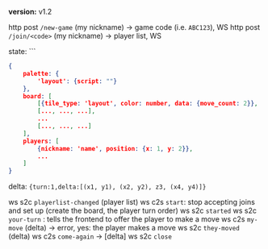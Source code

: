 **version:** v1.2

http post `/new-game` (my nickname) -> game code (i.e. `ABC123`), WS
http post `/join/<code>` (my nickname) -> player list, WS

state: ```
```json
{
	palette: {
		'layout': {script: ""}
	},
	board: [
		[{tile_type: 'layout', color: number, data: {move_count: 2}}, ..., ...],
		[..., ..., ...],
		...
		[..., ..., ...]
	],
	players: [
		{nickname: 'name', position: {x: 1, y: 2}},
		...
	]
}
```
delta: `{turn:1,delta:[(x1, y1), (x2, y2), z3, (x4, y4)]}`

ws s2c `playerlist-changed` (player list)
ws c2s `start`: stop accepting joins and set up (create the board, the player turn order)
ws s2c `started`
ws s2c `your-turn` : tells the frontend to offer the player to make a move
ws c2s `my-move` (delta) -> error, yes: the player makes a move
ws s2c `they-moved` (delta)
ws c2s `come-again` -> \[delta\]
ws s2c `close`